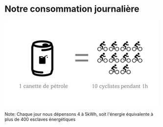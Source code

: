 # Notre consommation journalière

![1 canette de pétrole équivaut à 5 personnes pédalant sans arrêt pendant 1h](../../images/consommation-petrole.png)

Note: Chaque jour nous dépensons 4 à 5kWh, soit l'énergie équivalente à plus de 400 esclaves énergétiques
